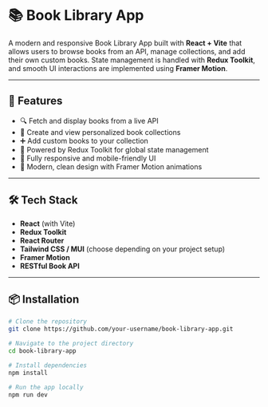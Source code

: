 # 📚 Book Library App

A modern and responsive Book Library App built with **React + Vite** that allows users to browse books from an API, manage collections, and add their own custom books. State management is handled with **Redux Toolkit**, and smooth UI interactions are implemented using **Framer Motion**.

---

## 🚀 Features

- 🔍 Fetch and display books from a live API
- 📁 Create and view personalized book collections
- ➕ Add custom books to your collection
- 🧠 Powered by Redux Toolkit for global state management
- 📱 Fully responsive and mobile-friendly UI
- 🎨 Modern, clean design with Framer Motion animations

---

## 🛠 Tech Stack

- **React** (with Vite)
- **Redux Toolkit**
- **React Router**
- **Tailwind CSS / MUI** (choose depending on your project setup)
- **Framer Motion**
- **RESTful Book API**

---

## 📦 Installation

```bash
# Clone the repository
git clone https://github.com/your-username/book-library-app.git

# Navigate to the project directory
cd book-library-app

# Install dependencies
npm install

# Run the app locally
npm run dev
